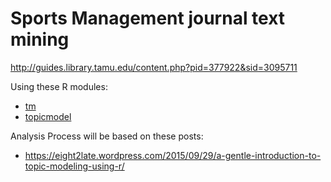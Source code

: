 # Sports Management journal text mining

http://guides.library.tamu.edu/content.php?pid=377922&sid=3095711

Using these R modules:

* [tm](https://cran.r-project.org/package=tm)
* [topicmodel](https://cran.r-project.org/package=topicmodels)

Analysis Process will be based on these posts:

* https://eight2late.wordpress.com/2015/09/29/a-gentle-introduction-to-topic-modeling-using-r/
